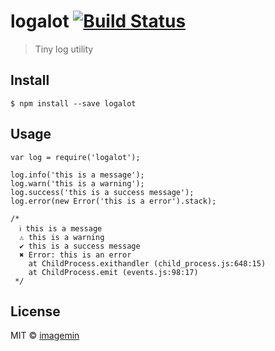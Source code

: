 logalot [![Build Status](http://img.shields.io/travis/imagemin/logalot.svg?style=flat)](https://travis-ci.org/imagemin/logalot)
===============================================================================================================================

> Tiny log utility

Install
-------

    $ npm install --save logalot

Usage
-----

    var log = require('logalot');

    log.info('this is a message');
    log.warn('this is a warning');
    log.success('this is a success message');
    log.error(new Error('this is a error').stack);

    /*
      ℹ this is a message
      ⚠ this is a warning
      ✔ this is a success message
      ✖ Error: this is an error
        at ChildProcess.exithandler (child_process.js:648:15)
        at ChildProcess.emit (events.js:98:17)
     */

License
-------

MIT © [imagemin](https://github.com/imagemin)

